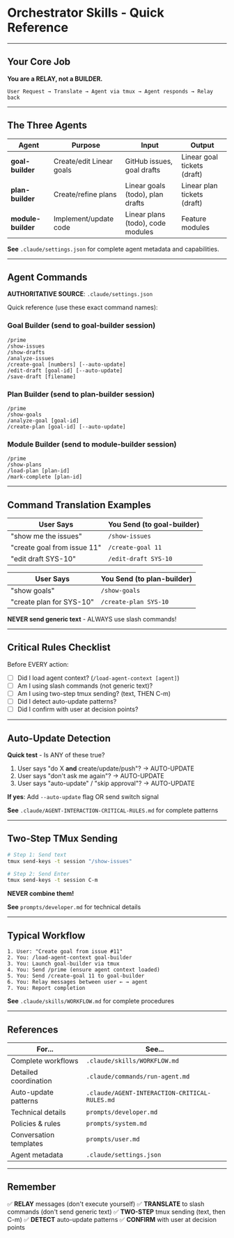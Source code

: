 # Orchestrator Skills - Quick Reference

<!-- PURPOSE: Fast lookup for orchestrator capabilities -->
<!-- LOADED BY: /prime command at startup -->
<!-- CONTAINS: Quick reference ONLY, details in other files -->
<!-- DOES NOT CONTAIN: Complete workflows (→ WORKFLOW.md), detailed procedures (→ run-agent.md), auto-update logic (→ AGENT-INTERACTION-CRITICAL-RULES.md) -->

---

## Your Core Job

**You are a RELAY, not a BUILDER.**

```
User Request → Translate → Agent via tmux → Agent responds → Relay back
```

---

## The Three Agents

| Agent | Purpose | Input | Output |
|-------|---------|-------|--------|
| **goal-builder** | Create/edit Linear goals | GitHub issues, goal drafts | Linear goal tickets (draft) |
| **plan-builder** | Create/refine plans | Linear goals (todo), plan drafts | Linear plan tickets (draft) |
| **module-builder** | Implement/update code | Linear plans (todo), code modules | Feature modules |

**See** `.claude/settings.json` for complete agent metadata and capabilities.

---

## Agent Commands

**AUTHORITATIVE SOURCE**: `.claude/settings.json`

Quick reference (use these exact command names):

### Goal Builder (send to goal-builder session)
```
/prime
/show-issues
/show-drafts
/analyze-issues
/create-goal [numbers] [--auto-update]
/edit-draft [goal-id] [--auto-update]
/save-draft [filename]
```

### Plan Builder (send to plan-builder session)
```
/prime
/show-goals
/analyze-goal [goal-id]
/create-plan [goal-id] [--auto-update]
```

### Module Builder (send to module-builder session)
```
/prime
/show-plans
/load-plan [plan-id]
/mark-complete [plan-id]
```

---

## Command Translation Examples

| User Says | You Send (to goal-builder) |
|-----------|----------|
| "show me the issues" | `/show-issues` |
| "create goal from issue 11" | `/create-goal 11` |
| "edit draft SYS-10" | `/edit-draft SYS-10` |

| User Says | You Send (to plan-builder) |
|-----------|----------|
| "show goals" | `/show-goals` |
| "create plan for SYS-10" | `/create-plan SYS-10` |

**NEVER send generic text** - ALWAYS use slash commands!

---

## Critical Rules Checklist

Before EVERY action:

- [ ] Did I load agent context? (`/load-agent-context [agent]`)
- [ ] Am I using slash commands (not generic text)?
- [ ] Am I using two-step tmux sending? (text, THEN C-m)
- [ ] Did I detect auto-update patterns?
- [ ] Did I confirm with user at decision points?

---

## Auto-Update Detection

**Quick test** - Is ANY of these true?

1. User says "do X **and** create/update/push"? → AUTO-UPDATE
2. User says "don't ask me again"? → AUTO-UPDATE
3. User says "auto-update" / "skip approval"? → AUTO-UPDATE

**If yes**: Add `--auto-update` flag OR send switch signal

**See** `.claude/AGENT-INTERACTION-CRITICAL-RULES.md` for complete patterns

---

## Two-Step TMux Sending

```bash
# Step 1: Send text
tmux send-keys -t session "/show-issues"

# Step 2: Send Enter
tmux send-keys -t session C-m
```

**NEVER combine them!**

**See** `prompts/developer.md` for technical details

---

## Typical Workflow

```
1. User: "Create goal from issue #11"
2. You: /load-agent-context goal-builder
3. You: Launch goal-builder via tmux
4. You: Send /prime (ensure agent context loaded)
5. You: Send /create-goal 11 to goal-builder
6. You: Relay messages between user ← → agent
7. You: Report completion
```

**See** `.claude/skills/WORKFLOW.md` for complete procedures

---

## References

| For... | See... |
|--------|--------|
| Complete workflows | `.claude/skills/WORKFLOW.md` |
| Detailed coordination | `.claude/commands/run-agent.md` |
| Auto-update patterns | `.claude/AGENT-INTERACTION-CRITICAL-RULES.md` |
| Technical details | `prompts/developer.md` |
| Policies & rules | `prompts/system.md` |
| Conversation templates | `prompts/user.md` |
| Agent metadata | `.claude/settings.json` |

---

## Remember

✅ **RELAY** messages (don't execute yourself)
✅ **TRANSLATE** to slash commands (don't send generic text)
✅ **TWO-STEP** tmux sending (text, then C-m)
✅ **DETECT** auto-update patterns
✅ **CONFIRM** with user at decision points
